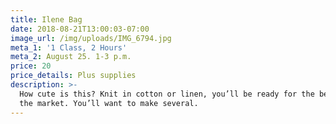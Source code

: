 ```yaml
---
title: Ilene Bag
date: 2018-08-21T13:00:03-07:00
image_url: /img/uploads/IMG_6794.jpg
meta_1: '1 Class, 2 Hours'
meta_2: August 25. 1-3 p.m.
price: 20
price_details: Plus supplies
description: >-
  How cute is this? Knit in cotton or linen, you’ll be ready for the beach or
  the market. You’ll want to make several.
---
```

